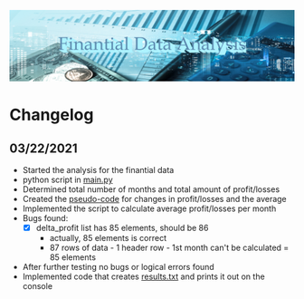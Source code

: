 ![Finantial Data](Resources/image.jpg)

# Changelog

## **03/22/2021**
- Started the analysis for the finantial data
- python script in [main.py](main.py)
- Determined total number of months and total amount of profit/losses
- Created the [pseudo-code](Resources/pseudo_average_profit.md) for changes in profit/losses and the average
- Implemented the script to calculate average profit/losses per month
- Bugs found:
    - [X] delta_profit list has 85 elements, should be 86
        - actually, 85 elements is correct
        - 87 rows of data - 1 header row - 1st month can't be calculated = 85 elements
- After further testing no bugs or logical errors found
- Implemented code that creates [results.txt](results.txt) and prints it out on the console



